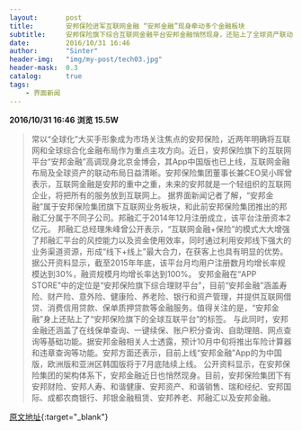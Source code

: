 ```yaml
---
layout:       post
title:        安邦保险进军互联网金融 “安邦金融”现身牵动多个金融板块
subtitle:     安邦保险旗下综合互联网金融平台安邦金融悄然现身，还贴上了全球资产联动布局的标签。下一步，安邦保险是否会将国际化和互联网化结合起来进行新动作？
date:         2016/10/31 16:46
author:       "Sinter"
header-img:   "img/my-post/tech03.jpg"
header-mask:  0.3
catalog:      true
tags:
    - 界面新闻
---
```


**2016/10/31 16:46**  **浏览 15.5W**

> 常以“全球化”大买手形象成为市场关注焦点的安邦保险，近两年明确将互联网和全球综合化金融布局作为重点主攻方向。近日，安邦保险旗下的互联网平台“安邦金融”高调现身北京金博会，其App中国版也已上线，互联网金融布局及全球资产的联动布局日益清晰。安邦保险集团董事长兼CEO吴小晖曾表示，互联网金融是安邦的重中之重，未来的安邦就是一个轻组织的互联网企业，将把所有的服务放到互联网上。
据界面新闻记者了解，“安邦金融”属于安邦保险集团旗下互联网业务板块，和此前安邦保险集团推出的邦融汇分属于不同子公司。邦融汇于2014年12月注册成立，该平台注册资本2亿元。
邦融汇总经理朱峰曾公开表示，“互联网金融+保险”的模式大大增强了邦融汇平台的风控能力以及资金使用效率，同时通过利用安邦线下强大的业务渠道资源，形成“线下+线上”最大合力，在获客上也具有明显的优势。据公开资料显示，截至2015年年底，该平台月均用户注册数月均增长率规模达到30%，融资规模月均增长率达到100%。
安邦金融在“APP STORE”中的定位是“安邦保险旗下综合理财平台”，目前“安邦金融”涵盖寿险、财产险、意外险、健康险、养老险、银行和资产管理，并提供互联网借贷、消费信用贷款、保单质押贷款等金融服务。值得关注的是，“安邦金融”身上还贴上了“安邦保险旗下的全球互联平台”的标签。
与此同时，安邦金融还涵盖了在线保单查询、一键续保、账户积分查询、自助理赔、网点查询等基础功能。据安邦金融相关人士透露，预计10月中旬将推出车险计算器和违章查询等功能。安邦方面还表示，目前上线“安邦金融”App的为中国版，欧洲版和亚洲区韩国版将于7月底陆续上线。
公开资料显示，在安邦保险集团的架构体系下，安邦金融近日也悄然现身。目前，安邦保险集团下有安邦财险、安邦人寿、和谐健康、安邦资产、和谐销售、瑞和经纪、安邦国际、成都农商银行、邦银金融租赁、安邦养老、邦融汇以及安邦金融。


[原文地址](http://www.jiemian.com/article/931686.html){:target="_blank"}


